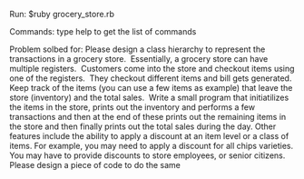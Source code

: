 Run:
  $ruby grocery_store.rb 

Commands:
  type help to get the list of commands


Problem solbed for:
  Please design a class hierarchy to represent the transactions in a grocery store.  Essentially, a grocery store can have multiple registers.  Customers come into the store and checkout items using one of the registers.  They checkout different items and bill gets generated.  Keep track of the items (you can use a few items as example) that leave the store (inventory) and the total sales.  Write a small program that initiatilizes the items in the store, prints out the inventory and performs a few transactions and then at the end of these prints out the remaining items in the store and then finally prints out the total sales during the day. Other features include the ability to apply a discount at an item level or a class of items.  For example, you may need to apply a discount for all chips varieties.  You may have to provide discounts to store employees, or senior citizens.  Please design a piece of code to do the same

